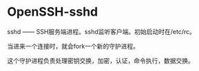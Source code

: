 # OpenSSH-sshd

sshd ―― SSH服务端进程。sshd监听客户端。初始启动时在/etc/rc。

当进来一个连接时，就会fork一个新的守护进程。

这个守护进程负责处理密钥交换，加密，认证，命令执行，数据交换。

